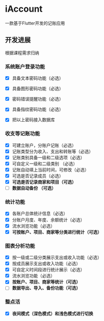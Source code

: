 # iAccount

一款基于Flutter开发的记账应用

## 开发进展

根据课程需求归纳

### 系统账户登录功能

- [x] 具备文本密码功能（必选）

- [x] 具备图形密码功能（必选）

- [x] 密码错误提醒功能（必选）
- [x] 具备指纹密码功能（必选）
- [x] 把以上密码接入数据库

### 收支等记账功能

- [x] 可建立账户，分账户记账（必选）
- [x] 记账类型分为收入、支出和转账等（必选）
- [x] 记账类别具备一级和二级选项（必选） 
- [x] 可自定义一级和二级类别 （必选）
- [x] 记账自动填上当前时间，可修改（必选）
- [x] 可选是否记录成员（必选）
- [x] **可选是否记录商家和项目（可选）**
- [ ] **数据自动备份 （可选）**

### 统计功能

- [x] 各账户总体统计信息（必选）
- [x] 分账户月度、年度、余额统计（必选）
- [x] 流水浏览功能（必选）
- [x] **可按账户、项目、商家等分类进行统计（可选）**

### 图表分析功能

- [x] 按一级或二级分类展示支出或收入功能（必选）
- [x] 按成员展示支出或收入功能（必选）
- [x] 可自定义时间段进行统计展示（必选）
- [x] 流水浏览功能（必选）
- [x] **按账户、项目、商家等统计（可选）**
- [ ] **数据导出、导入、备份功能（可选）**

### 整点活

- [x] **夜间模式（深色模式）和浅色模式进行切换**

